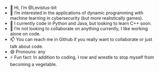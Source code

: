 - 👋 Hi, I’m @Levistus-bit
- 👀 I’m interested in the applications of dynamic programming with machine learning in cybersecurity (but more realistically games).
- 🌱 I currently code in Python and Java, but looking to learn C++ soon.
- 💞️ I’m not looking to collaborate on anything currently, I like working alone on code.
- 📫 You can reach me in Github if you really want to collaborate or just talk about code.
- 😄 Pronouns: any
- ⚡ Fun fact: In addition to coding, I row and wrestle to stop myself from becoming a vegetable.

<!---
Levistus-bit/Levistus-bit is a ✨ special ✨ repository because its `README.md` (this file) appears on your GitHub profile.
You can click the Preview link to take a look at your changes.
--->
